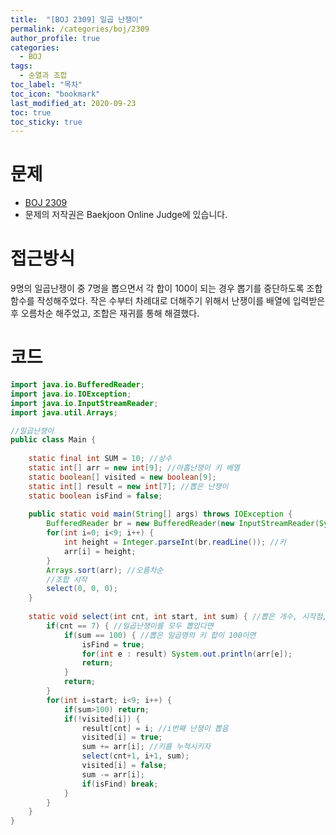 ```yaml
---
title:  "[BOJ 2309] 일곱 난쟁이"
permalink: /categories/boj/2309
author_profile: true
categories:
  - BOJ
tags:
  - 순열과 조합
toc_label: "목차"
toc_icon: "bookmark"
last_modified_at: 2020-09-23
toc: true
toc_sticky: true
---
```

# 문제
* [BOJ 2309](https://www.acmicpc.net/problem/2309)
* 문제의 저작권은 Baekjoon Online Judge에 있습니다.  

# 접근방식 
9명의 일곱난쟁이 중 7명을 뽑으면서 각 합이 100이 되는 경우 뽑기를 중단하도록 조합함수를 작성해주었다. 작은 수부터 차례대로 더해주기 위해서 난쟁이를 배열에 입력받은 후 오름차순 해주었고, 조합은 재귀를 통해 해결했다.  


# 코드
```java
import java.io.BufferedReader;
import java.io.IOException;
import java.io.InputStreamReader;
import java.util.Arrays;

//일곱난쟁이
public class Main {
	
	static final int SUM = 10; //상수
	static int[] arr = new int[9]; //아홉난쟁이 키 배열
	static boolean[] visited = new boolean[9];
	static int[] result = new int[7]; //뽑은 난쟁이
	static boolean isFind = false;
	
	public static void main(String[] args) throws IOException {
		BufferedReader br = new BufferedReader(new InputStreamReader(System.in));
		for(int i=0; i<9; i++) {
			int height = Integer.parseInt(br.readLine()); //키
			arr[i] = height;
		}
		Arrays.sort(arr); //오름차순
		//조합 시작
		select(0, 0, 0);
	}
	
	static void select(int cnt, int start, int sum) { //뽑은 개수, 시작점, 키 합
		if(cnt == 7) { //일곱난쟁이를 모두 뽑았다면
			if(sum == 100) { //뽑은 일곱명의 키 합이 100이면
				isFind = true;
				for(int e : result) System.out.println(arr[e]);
				return;
			}
			return;
		}
		for(int i=start; i<9; i++) {
			if(sum>100) return;
			if(!visited[i]) {
				result[cnt] = i; //i번째 난쟁이 뽑음
				visited[i] = true; 
				sum += arr[i]; //키를 누적시키자
				select(cnt+1, i+1, sum);
				visited[i] = false;
				sum -= arr[i];
				if(isFind) break;
			}
		}
	}
}
```
